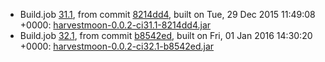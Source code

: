 * Build.job [31.1](https://travis-ci.org/Terrartis/Terrartis/jobs/99242738), from commit [8214dd4](https://github.com/Terrartis/Terrartis/commit/8214dd43d7c1b1f8ba3f026336362f5df2ecfe96), built on Tue, 29 Dec 2015 11:49:08 +0000: [harvestmoon-0.0.2-ci31.1-8214dd4.jar](https://github.com/Terrartis/CIBuilds/releases/download/ci31.1/harvestmoon-0.0.2-ci31.1-8214dd4.jar)
* Build.job [32.1](https://travis-ci.org/Terrartis/Terrartis/jobs/99709197), from commit [b8542ed](https://github.com/Terrartis/Terrartis/commit/b8542ed592272c0bcbb9f327992c48472ef9dee4), built on Fri, 01 Jan 2016 14:30:20 +0000: [harvestmoon-0.0.2-ci32.1-b8542ed.jar](https://github.com/Terrartis/CIBuilds/releases/download/ci32.1/harvestmoon-0.0.2-ci32.1-b8542ed.jar)
